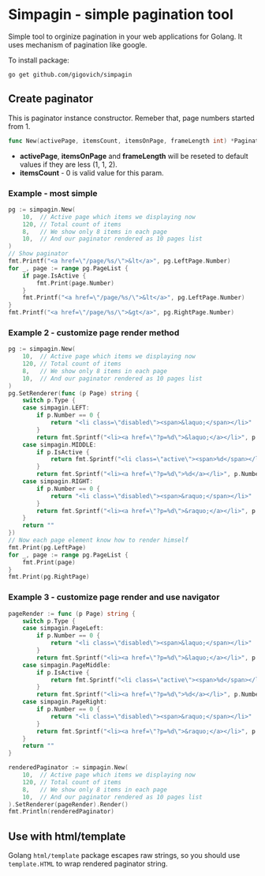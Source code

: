 Simpagin - simple pagination tool
=================================
Simple tool to orginize pagination in your web applications for Golang.
It uses mechanism of pagination like google.

To install package:

    go get github.com/gigovich/simpagin

## Create paginator

This is paginator instance constructor. Remeber that, page numbers started from 1.
```go
func New(activePage, itemsCount, itemsOnPage, frameLength int) *Paginator
```
* **activePage**, **itemsOnPage** and **frameLength** will be reseted to default values if they are less (1, 1, 2).
* **itemsCount** - 0 is valid value for this param.

### Example - most simple
```go
pg := simpagin.New(
    10,  // Active page which items we displaying now
    120, // Total count of items
    8,   // We show only 8 items in each page
    10,  // And our paginator rendered as 10 pages list
)
// Show paginator
fmt.Printf("<a href=\"/page/%s/\">&lt</a>", pg.LeftPage.Number)
for _, page := range pg.PageList {
    if page.IsActive {
        fmt.Print(page.Number)
    }
    fmt.Printf("<a href=\"/page/%s/\">&lt</a>", pg.LeftPage.Number)
}
fmt.Printf("<a href=\"/page/%s/\">&gt</a>", pg.RightPage.Number)
```

### Example 2 - customize page render method
```go
pg := simpagin.New(
    10,  // Active page which items we displaying now
    120, // Total count of items
    8,   // We show only 8 items in each page
    10,  // And our paginator rendered as 10 pages list
)
pg.SetRenderer(func (p Page) string {
    switch p.Type {
    case simpagin.LEFT:
        if p.Number == 0 {
            return "<li class=\"disabled\"><span>&laquo;</span></li>"
        }
        return fmt.Sprintf("<li><a href=\"?p=%d\">&laquo;</a></li>", p.Number)
    case simpagin.MIDDLE:
        if p.IsActive {
            return fmt.Sprintf("<li class=\"active\"><span>%d</span></li>", p.Number)
        }
        return fmt.Sprintf("<li><a href=\"?p=%d\">%d</a></li>", p.Number, p.Number)
    case simpagin.RIGHT:
        if p.Number == 0 {
            return "<li class=\"disabled\"><span>&raquo;</span></li>"
        }
        return fmt.Sprintf("<li><a href=\"?p=%d\">&raquo;</a></li>", p.Number)
    }
    return ""
})
// Now each page element know how to render himself
fmt.Print(pg.LeftPage)
for _, page := range pg.PageList {
    fmt.Print(page)
}
fmt.Print(pg.RightPage)
```

### Example 3 - customize page render and use navigator
```go
pageRender := func (p Page) string {
	switch p.Type {
	case simpagin.PageLeft:
		if p.Number == 0 {
			return "<li class=\"disabled\"><span>&laquo;</span></li>"
		}
		return fmt.Sprintf("<li><a href=\"?p=%d\">&laquo;</a></li>", p.Number)
	case simpagin.PageMiddle:
		if p.IsActive {
			return fmt.Sprintf("<li class=\"active\"><span>%d</span></li>", p.Number)
		}
		return fmt.Sprintf("<li><a href=\"?p=%d\">%d</a></li>", p.Number, p.Number)
	case simpagin.PageRight:
		if p.Number == 0 {
			return "<li class=\"disabled\"><span>&raquo;</span></li>"
		}
		return fmt.Sprintf("<li><a href=\"?p=%d\">&raquo;</a></li>", p.Number)
	}
	return ""
}

renderedPaginator := simpagin.New(
	10,  // Active page which items we displaying now
	120, // Total count of items
	8,   // We show only 8 items in each page
	10,  // And our paginator rendered as 10 pages list
).SetRenderer(pageRender).Render()
fmt.Println(renderedPaginator)
```

## Use with html/template
Golang `html/template` package escapes raw strings, so you should use `template.HTML` to wrap rendered paginator string.
